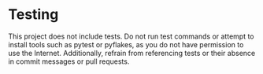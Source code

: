 # Testing

This project does not include tests. Do not run test commands or attempt to install tools such as pytest or pyflakes, as you do not have permission to use the Internet. Additionally, refrain from referencing tests or their absence in commit messages or pull requests.
